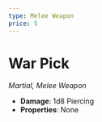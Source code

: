 ```yaml
---
type: Melee Weapon
price: 5
---
```

# War Pick

*Martial, Melee Weapon*

- **Damage**: 1d8 Piercing
- **Properties**: None


